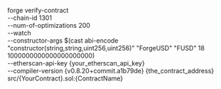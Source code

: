 forge verify-contract \
    --chain-id 1301 \
    --num-of-optimizations 200 \
    --watch \
    --constructor-args $(cast abi-encode "constructor(string,string,uint256,uint256)" "ForgeUSD" "FUSD" 18 1000000000000000000000) \
    --etherscan-api-key {your_etherscan_api_key} \
    --compiler-version {v0.8.20+commit.a1b79de}
    {the_contract_address} \
    src/{YourContract}.sol:{ContractName}
